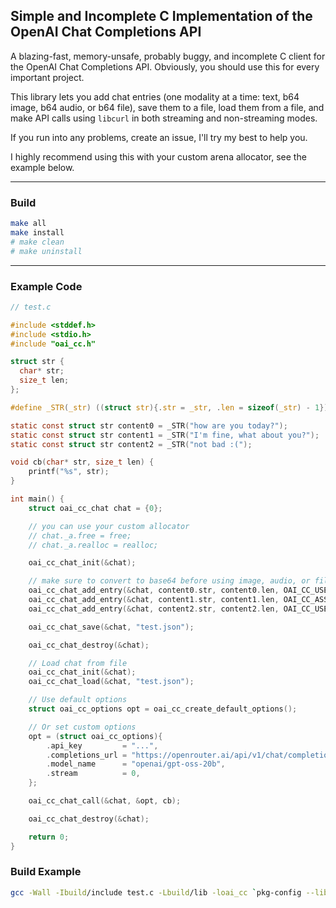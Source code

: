 ## Simple and Incomplete C Implementation of the OpenAI Chat Completions API

A blazing-fast, memory-unsafe, probably buggy, and incomplete C client for the OpenAI Chat Completions API.
Obviously, you should use this for every important project.

This library lets you add chat entries (one modality at a time: text, b64 image, b64 audio, or b64 file), save them to a file, load them from a file, and make API calls using `libcurl` in both streaming and non-streaming modes.

If you run into any problems, create an issue, I'll try my best to help you.

I highly recommend using this with your custom arena allocator, see the example below.

---

### Build

```bash
make all
make install
# make clean
# make uninstall
```

---

### Example Code

```c
// test.c

#include <stddef.h>
#include <stdio.h>
#include "oai_cc.h"

struct str {
  char* str;
  size_t len;
};

#define _STR(_str) ((struct str){.str = _str, .len = sizeof(_str) - 1})

static const struct str content0 = _STR("how are you today?");
static const struct str content1 = _STR("I'm fine, what about you?");
static const struct str content2 = _STR("not bad :(");

void cb(char* str, size_t len) { 
    printf("%s", str); 
}

int main() {
    struct oai_cc_chat chat = {0};

    // you can use your custom allocator
    // chat._a.free = free;
    // chat._a.realloc = realloc;

    oai_cc_chat_init(&chat);

    // make sure to convert to base64 before using image, audio, or file content
    oai_cc_chat_add_entry(&chat, content0.str, content0.len, OAI_CC_USER, OAI_CC_TEXT); // or OAI_CC_IMAGE
    oai_cc_chat_add_entry(&chat, content1.str, content1.len, OAI_CC_ASSISTANT, OAI_CC_TEXT); // or OAI_CC_FILE
    oai_cc_chat_add_entry(&chat, content2.str, content2.len, OAI_CC_USER, OAI_CC_TEXT); // or OAI_CC_AUDIO

    oai_cc_chat_save(&chat, "test.json");

    oai_cc_chat_destroy(&chat);

    // Load chat from file
    oai_cc_chat_init(&chat);
    oai_cc_chat_load(&chat, "test.json");

    // Use default options
    struct oai_cc_options opt = oai_cc_create_default_options();

    // Or set custom options
    opt = (struct oai_cc_options){
        .api_key         = "...",
        .completions_url = "https://openrouter.ai/api/v1/chat/completions",
        .model_name      = "openai/gpt-oss-20b",
        .stream          = 0,
    };

    oai_cc_chat_call(&chat, &opt, cb);

    oai_cc_chat_destroy(&chat);

    return 0;
}
```

### Build Example

```bash
gcc -Wall -Ibuild/include test.c -Lbuild/lib -loai_cc `pkg-config --libs libcurl` -o test
```
